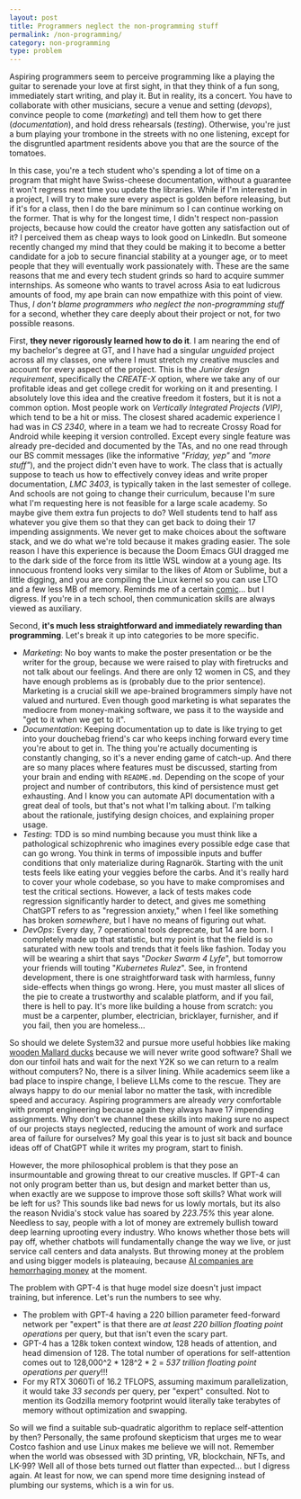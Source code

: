 ```yaml
---
layout: post
title: Programmers neglect the non-programming stuff
permalink: /non-programming/
category: non-programming
type: problem
---
```


Aspiring programmers seem to perceive programming like a playing the guitar to serenade your love at first sight, in that they think of a fun song, immediately start writing, and play it. But in reality, its a concert. You have to collaborate with other musicians, secure a venue and setting (*devops*), convince people to come (*marketing*) and tell them how to get there (*documentation*), and hold dress rehearsals (*testing*). Otherwise, you're just a bum playing your trombone in the streets with no one listening, except for the disgruntled apartment residents above you that are the source of the tomatoes.

In this case, you're a tech student who's spending a lot of time on a program that might have Swiss-cheese documentation, without a guarantee it won't regress next time you update the libraries. While if I'm interested in a project, I will try to make sure every aspect is golden before releasing, but if it's for a class, then I do the bare minimum so I can continue working on the former. That is why for the longest time, I didn't respect non-passion projects, because how could the creator have gotten any satisfaction out of it? I perceived them as cheap ways to look good on LinkedIn. But someone recently changed my mind that they could be making it to become a better candidate for a job to secure financial stability at a younger age, or to meet people that they will eventually work passionately with. These are the same reasons that me and every tech student grinds so hard to acquire summer internships. As someone who wants to travel across Asia to eat ludicrous amounts of food, my ape brain can now empathize with this point of view. Thus, *I don't blame programmers who neglect the non-programming stuff* for a second, whether they care deeply about their project or not, for two possible reasons. 

First, **they never rigorously learned how to do it**. I am nearing the end of my bachelor's degree at GT, and I have had a singular *unguided* project across all my classes, one where I must stretch my creative muscles and account for every aspect of the project. This is the *Junior design requirement*, specifically the *CREATE-X* option, where we take any of our profitable ideas and get college credit for working on it and presenting. I absolutely love this idea and the creative freedom it fosters, but it is not a common option. Most people work on *Vertically Integrated Projects (VIP)*, which tend to be a hit or miss. The closest shared academic experience I had was in *CS 2340*, where in a team we had to recreate Crossy Road for Android while keeping it version controlled. Except every single feature was already pre-decided and documented by the TAs, and no one read through our BS commit messages (like the informative *"Friday, yep"* and *"more stuff"*), and the project didn't even have to work. The class that is actually suppose to teach us how to effectively convey ideas and write proper documentation, *LMC 3403*, is typically taken in the last semester of college. And schools are not going to change their curriculum, because I'm sure what I'm requesting here is not feasible for a large scale academy. So maybe give them extra fun projects to do? Well students tend to half ass whatever you give them so that they can get back to doing their 17 impending assignments. We never get to make choices about the software stack, and we do what we're told because it makes grading easier. The sole reason I have this experience is because the Doom Emacs GUI dragged me to the dark side of the force from its little WSL window at a young age. Its innocuous frontend looks very similar to the likes of Atom or Sublime, but a little digging, and you are compiling the Linux kernel so you can use LTO and a few less MB of memory. Reminds me of a certain [comic](https://xkcd.com/456/)... but I digress. If you're in a tech school, then communication skills are always viewed as auxiliary.

Second, **it's much less straightforward and immediately rewarding than programming**. Let's break it up into categories to be more specific.
* *Marketing*: No boy wants to make the poster presentation or be the writer for the group, because we were raised to play with firetrucks and not talk about our feelings. And there are only 12 women in CS, and they have enough problems as is (probably due to the prior sentence). Marketing is a crucial skill we ape-brained brogrammers simply have not valued and nurtured. Even though good marketing is what separates the mediocre from money-making software, we pass it to the wayside and "get to it when we get to it".
* *Documentation*: Keeping documentation up to date is like trying to get into your douchebag friend's car who keeps inching forward every time you're about to get in. The thing you're actually documenting is constantly changing, so it's a never ending game of catch-up. And there are so many places where features must be discussed, starting from your brain and ending with `README.md`. Depending on the scope of your project and number of contributors, this kind of persistence must get exhausting. And I know you can automate API documentation with a great deal of tools, but that's not what I'm talking about. I'm talking about the rationale, justifying design choices, and explaining proper usage.
* *Testing*: TDD is so mind numbing because you must think like a pathological schizophrenic who imagines every possible edge case that can go wrong. You think in terms of impossible inputs and buffer conditions that only materialize during Ragnarök. Starting with the unit tests feels like eating your veggies before the carbs. And it's really hard to cover your whole codebase, so you have to make compromises and test the critical sections. However, a lack of tests makes code regression significantly harder to detect, and gives me something ChatGPT refers to as "regression anxiety," when I feel like something has broken *somewhere*, but I have no means of figuring out what.
* *DevOps*: Every day, 7 operational tools deprecate, but 14 are born. I completely made up that statistic, but my point is that the field is so saturated with new tools and trends that it feels like fashion. Today you will be wearing a shirt that says "*Docker Swarm 4 Lyfe*", but tomorrow your friends will touting "*Kubernetes Rulez*". See, in frontend development, there is one straightforward task with harmless, funny side-effects when things go wrong. Here, you must master all slices of the pie to create a trustworthy and scalable platform, and if you fail, there is hell to pay. It's more like building a house from scratch: you must be a carpenter, plumber, electrician, bricklayer, furnisher, and if you fail, then you are homeless...

So should we delete System32 and pursue more useful hobbies like making [wooden Mallard ducks](https://www.thewoodcarverscabin.com/workshop/how-to-make-a-duck-decoy/) because we will never write good software? Shall we don our tinfoil hats and wait for the next Y2K so we can return to a realm without computers? No, there is a silver lining. While academics seem like a bad place to inspire change, I believe LLMs come to the rescue. They are always happy to do our menial labor no matter the task, with incredible speed and accuracy. Aspiring programmers are already *very* comfortable with prompt engineering because again they always have 17 impending assignments. Why don't we channel these skills into making sure no aspect of our projects stays neglected, reducing the amount of work and surface area of failure for ourselves? My goal this year is to just sit back and bounce ideas off of ChatGPT while it writes my program, start to finish. 

However, the more philosophical problem is that they pose an insurmountable and growing threat to our creative muscles. If GPT-4 can not only program better than us, but design and market better than us, when exactly are we suppose to improve those soft skills? What work will be left for us? This sounds like bad news for us lowly mortals, but its also the reason Nvidia's stock value has soared by *223.75%* this year alone. Needless to say, people with a lot of money are extremely bullish toward deep learning uprooting every industry. Who knows whether those bets will pay off, whether chatbots will fundamentally change the way we live, or just service call centers and data analysts. But throwing money at the problem and using bigger models is plateauing, because [AI companies are hemorrhaging money](https://arstechnica.com/information-technology/2023/10/so-far-ai-hasnt-been-profitable-for-big-tech/) at the moment. 

The problem with GPT-4 is that huge model size doesn't just impact training, but inference. Let's run the numbers to see why.
* The problem with GPT-4 having a 220 billion parameter feed-forward network per "expert" is that there are *at least 220 billion floating point operations* per query, but that isn't even the scary part. 
* GPT-4 has a 128k token context window, 128 heads of attention, and head dimension of 128. The total number of operations for self-attention comes out to 128,000^2 * 128^2 * 2 = *537 trillion floating point operations per query*!!! 
* For my RTX 3060Ti of 16.2 TFLOPS, assuming maximum parallelization, it would take *33 seconds* per query, per "expert" consulted. Not to mention its Godzilla memory footprint would literally take terabytes of memory without optimization and swapping. 

So will we find a suitable sub-quadratic algorithm to replace self-attention by then? Personally, the same profound skepticism that urges me to wear Costco fashion and use Linux makes me believe we will not. Remember when the world was obsessed with 3D printing, VR, blockchain, NFTs, and LK-99? Well all of those bets turned out flatter than expected... but I digress again. At least for now, we can spend more time designing instead of plumbing our systems, which is a win for us.
